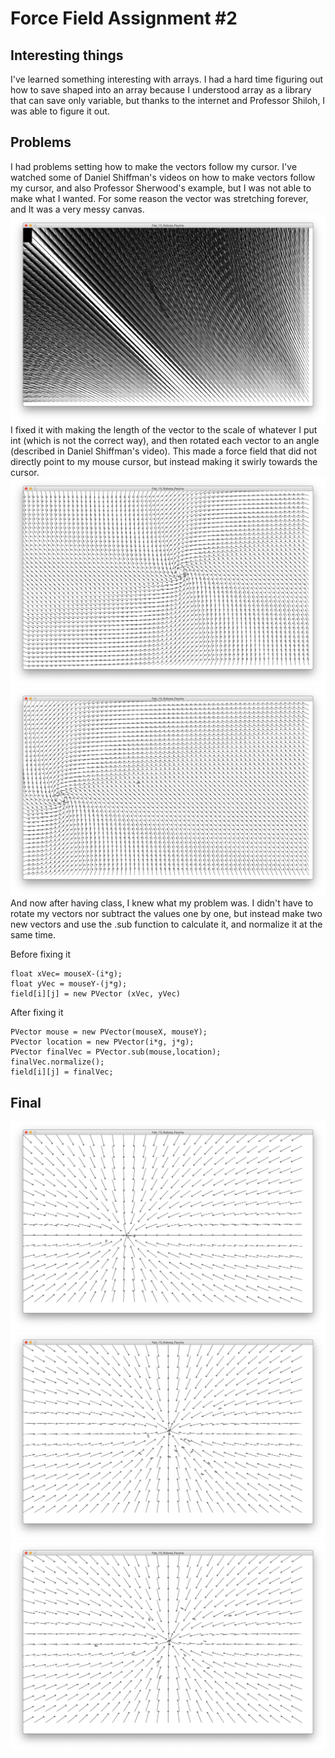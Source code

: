 # Force Field Assignment #2

## Interesting things
I've learned something interesting with arrays. I had a hard time figuring out how to save shaped into an array because I understood array as a library that can save only variable, but thanks to the internet and Professor Shiloh, I was able to figure it out.

## Problems
I had problems setting how to make the vectors follow my cursor. I've watched some of Daniel Shiffman's videos on how to make vectors follow my cursor, and also Professor Sherwood's example, but I was not able to make what I wanted. For some reason the vector was stretching forever, and It was a very messy canvas.
![](media/forceFieldError.png)
I fixed it with making the length of the vector to the scale of whatever I put int (which is not the correct way), and then rotated each vector to an angle (described in Daniel Shiffman's video). This made a force field that did not directly point to my mouse cursor, but instead making it swirly towards the cursor.
![](media/forceFieldError2.png)
![](media/forceFieldError3.png)
And now after having class, I knew what my problem was. I didn't have to rotate my vectors nor subtract the values one by one, but instead make two new vectors and use the .sub function to calculate it, and normalize it at the same time.

Before fixing it
```
float xVec= mouseX-(i*g);
float yVec = mouseY-(j*g);
field[i][j] = new PVector (xVec, yVec)
```
After fixing it
```
PVector mouse = new PVector(mouseX, mouseY);
PVector location = new PVector(i*g, j*g);
PVector finalVec = PVector.sub(mouse,location);
finalVec.normalize();
field[i][j] = finalVec;
```

## Final
![](media/forceFieldFinal1.png)
![](media/forceFieldFinal2.png)
![](media/forceFieldFinal3.png)
